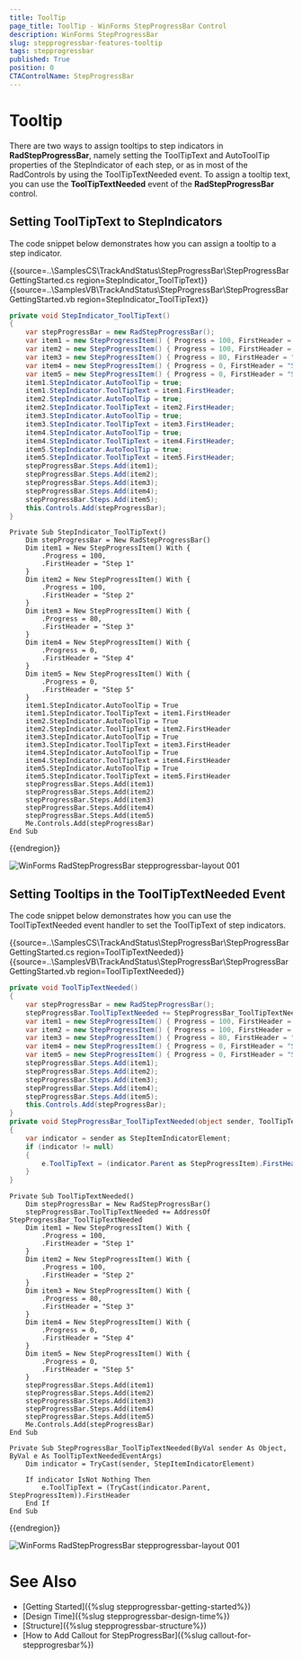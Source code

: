 ```yaml
---
title: ToolTip
page_title: ToolTip - WinForms StepProgressBar Control
description: WinForms StepProgressBar 
slug: stepprogressbar-features-tooltip
tags: stepprogressbar
published: True
position: 0 
CTAControlName: StepProgressBar
---
```


# Tooltip

There are two ways to assign tooltips to step indicators in __RadStepProgressBar__, namely setting the ToolTipText and AutoToolTip properties of the StepIndicator of each step, or as in most of the RadControls by using the ToolTipTextNeeded event. To assign a tooltip text, you can use the __ToolTipTextNeeded__ event of the __RadStepProgressBar__ control.

## Setting ToolTipText to StepIndicators

The code snippet below demonstrates how you can assign a tooltip to a step indicator.

{{source=..\SamplesCS\TrackAndStatus\StepProgressBar\StepProgressBarGettingStarted.cs region=StepIndicator_ToolTipText}} 
{{source=..\SamplesVB\TrackAndStatus\StepProgressBar\StepProgressBarGettingStarted.vb region=StepIndicator_ToolTipText}}

````C#
private void StepIndicator_ToolTipText()
{
    var stepProgressBar = new RadStepProgressBar();
    var item1 = new StepProgressItem() { Progress = 100, FirstHeader = "Step 1" };
    var item2 = new StepProgressItem() { Progress = 100, FirstHeader = "Step 2" };
    var item3 = new StepProgressItem() { Progress = 80, FirstHeader = "Step 3" };
    var item4 = new StepProgressItem() { Progress = 0, FirstHeader = "Step 4" };
    var item5 = new StepProgressItem() { Progress = 0, FirstHeader = "Step 5" };
    item1.StepIndicator.AutoToolTip = true;
    item1.StepIndicator.ToolTipText = item1.FirstHeader;
    item2.StepIndicator.AutoToolTip = true;
    item2.StepIndicator.ToolTipText = item2.FirstHeader;
    item3.StepIndicator.AutoToolTip = true;
    item3.StepIndicator.ToolTipText = item3.FirstHeader;
    item4.StepIndicator.AutoToolTip = true;
    item4.StepIndicator.ToolTipText = item4.FirstHeader;
    item5.StepIndicator.AutoToolTip = true;
    item5.StepIndicator.ToolTipText = item5.FirstHeader;
    stepProgressBar.Steps.Add(item1);
    stepProgressBar.Steps.Add(item2);
    stepProgressBar.Steps.Add(item3);       
    stepProgressBar.Steps.Add(item4);       
    stepProgressBar.Steps.Add(item5);       
    this.Controls.Add(stepProgressBar);
}

````
````VB.NET
Private Sub StepIndicator_ToolTipText()
	Dim stepProgressBar = New RadStepProgressBar()
	Dim item1 = New StepProgressItem() With {
		.Progress = 100,
		.FirstHeader = "Step 1"
	}
	Dim item2 = New StepProgressItem() With {
		.Progress = 100,
		.FirstHeader = "Step 2"
	}
	Dim item3 = New StepProgressItem() With {
		.Progress = 80,
		.FirstHeader = "Step 3"
	}
	Dim item4 = New StepProgressItem() With {
		.Progress = 0,
		.FirstHeader = "Step 4"
	}
	Dim item5 = New StepProgressItem() With {
		.Progress = 0,
		.FirstHeader = "Step 5"
	}
	item1.StepIndicator.AutoToolTip = True
	item1.StepIndicator.ToolTipText = item1.FirstHeader
	item2.StepIndicator.AutoToolTip = True
	item2.StepIndicator.ToolTipText = item2.FirstHeader
	item3.StepIndicator.AutoToolTip = True
	item3.StepIndicator.ToolTipText = item3.FirstHeader
	item4.StepIndicator.AutoToolTip = True
	item4.StepIndicator.ToolTipText = item4.FirstHeader
	item5.StepIndicator.AutoToolTip = True
	item5.StepIndicator.ToolTipText = item5.FirstHeader
	stepProgressBar.Steps.Add(item1)
	stepProgressBar.Steps.Add(item2)
	stepProgressBar.Steps.Add(item3)
	stepProgressBar.Steps.Add(item4)
	stepProgressBar.Steps.Add(item5)
	Me.Controls.Add(stepProgressBar)
End Sub

````

{{endregion}}

![WinForms RadStepProgressBar stepprogressbar-layout 001](images/stepprogressbar-features-tooltip001.png)

## Setting Tooltips in the ToolTipTextNeeded Event

The code snippet below demonstrates how you can use the ToolTipTextNeeded event handler to set the ToolTipText of step indicators.

{{source=..\SamplesCS\TrackAndStatus\StepProgressBar\StepProgressBarGettingStarted.cs region=ToolTipTextNeeded}} 
{{source=..\SamplesVB\TrackAndStatus\StepProgressBar\StepProgressBarGettingStarted.vb region=ToolTipTextNeeded}}

````C#
private void ToolTipTextNeeded()
{
    var stepProgressBar = new RadStepProgressBar();
    stepProgressBar.ToolTipTextNeeded += StepProgressBar_ToolTipTextNeeded;
    var item1 = new StepProgressItem() { Progress = 100, FirstHeader = "Step 1",  };
    var item2 = new StepProgressItem() { Progress = 100, FirstHeader = "Step 2" };
    var item3 = new StepProgressItem() { Progress = 80, FirstHeader = "Step 3" };
    var item4 = new StepProgressItem() { Progress = 0, FirstHeader = "Step 4" };
    var item5 = new StepProgressItem() { Progress = 0, FirstHeader = "Step 5" };
    stepProgressBar.Steps.Add(item1);
    stepProgressBar.Steps.Add(item2);
    stepProgressBar.Steps.Add(item3);       
    stepProgressBar.Steps.Add(item4);       
    stepProgressBar.Steps.Add(item5);       
    this.Controls.Add(stepProgressBar);
}
private void StepProgressBar_ToolTipTextNeeded(object sender, ToolTipTextNeededEventArgs e)
{    
    var indicator = sender as StepItemIndicatorElement;
    if (indicator != null)
    {
        e.ToolTipText = (indicator.Parent as StepProgressItem).FirstHeader;
    }
}


````
````VB.NET
Private Sub ToolTipTextNeeded()
	Dim stepProgressBar = New RadStepProgressBar()
	stepProgressBar.ToolTipTextNeeded += AddressOf StepProgressBar_ToolTipTextNeeded
	Dim item1 = New StepProgressItem() With {
		.Progress = 100,
		.FirstHeader = "Step 1"
	}
	Dim item2 = New StepProgressItem() With {
		.Progress = 100,
		.FirstHeader = "Step 2"
	}
	Dim item3 = New StepProgressItem() With {
		.Progress = 80,
		.FirstHeader = "Step 3"
	}
	Dim item4 = New StepProgressItem() With {
		.Progress = 0,
		.FirstHeader = "Step 4"
	}
	Dim item5 = New StepProgressItem() With {
		.Progress = 0,
		.FirstHeader = "Step 5"
	}
	stepProgressBar.Steps.Add(item1)
	stepProgressBar.Steps.Add(item2)
	stepProgressBar.Steps.Add(item3)
	stepProgressBar.Steps.Add(item4)
	stepProgressBar.Steps.Add(item5)
	Me.Controls.Add(stepProgressBar)
End Sub

Private Sub StepProgressBar_ToolTipTextNeeded(ByVal sender As Object, ByVal e As ToolTipTextNeededEventArgs)
	Dim indicator = TryCast(sender, StepItemIndicatorElement)

	If indicator IsNot Nothing Then
		e.ToolTipText = (TryCast(indicator.Parent, StepProgressItem)).FirstHeader
	End If
End Sub

````

{{endregion}}

![WinForms RadStepProgressBar stepprogressbar-layout 001](images/stepprogressbar-features-tooltip002.png)

# See Also

* [Getting Started]({%slug stepprogressbar-getting-started%})
* [Design Time]({%slug stepprogressbar-design-time%}) 
* [Structure]({%slug stepprogressbar-structure%}) 
* [How to Add Callout for StepProgressBar]({%slug callout-for-stepprogresbar%})
 
        
